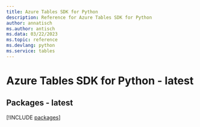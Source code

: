 ```yaml
---
title: Azure Tables SDK for Python
description: Reference for Azure Tables SDK for Python
author: annatisch
ms.author: antisch
ms.data: 03/22/2023
ms.topic: reference
ms.devlang: python
ms.service: tables
---
```

# Azure Tables SDK for Python - latest
## Packages - latest
[!INCLUDE [packages](tables-index.md)]